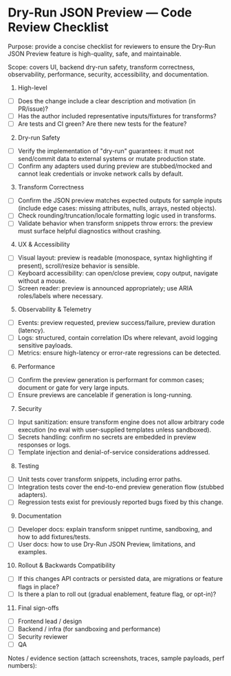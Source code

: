 # Dry-Run JSON Preview — Code Review Checklist

Purpose: provide a concise checklist for reviewers to ensure the Dry-Run JSON Preview feature is high-quality, safe, and maintainable.

Scope: covers UI, backend dry-run safety, transform correctness, observability, performance, security, accessibility, and documentation.

1) High-level
- [ ] Does the change include a clear description and motivation (in PR/issue)?
- [ ] Has the author included representative inputs/fixtures for transforms?
- [ ] Are tests and CI green? Are there new tests for the feature?

2) Dry-run Safety
- [ ] Verify the implementation of "dry-run" guarantees: it must not send/commit data to external systems or mutate production state.
- [ ] Confirm any adapters used during preview are stubbed/mocked and cannot leak credentials or invoke network calls by default.

3) Transform Correctness
- [ ] Confirm the JSON preview matches expected outputs for sample inputs (include edge cases: missing attributes, nulls, arrays, nested objects).
- [ ] Check rounding/truncation/locale formatting logic used in transforms.
- [ ] Validate behavior when transform snippets throw errors: the preview must surface helpful diagnostics without crashing.

4) UX & Accessibility
- [ ] Visual layout: preview is readable (monospace, syntax highlighting if present), scroll/resize behavior is sensible.
- [ ] Keyboard accessibility: can open/close preview, copy output, navigate without a mouse.
- [ ] Screen reader: preview is announced appropriately; use ARIA roles/labels where necessary.

5) Observability & Telemetry
- [ ] Events: preview requested, preview success/failure, preview duration (latency).
- [ ] Logs: structured, contain correlation IDs where relevant, avoid logging sensitive payloads.
- [ ] Metrics: ensure high-latency or error-rate regressions can be detected.

6) Performance
- [ ] Confirm the preview generation is performant for common cases; document or gate for very large inputs.
- [ ] Ensure previews are cancelable if generation is long-running.

7) Security
- [ ] Input sanitization: ensure transform engine does not allow arbitrary code execution (no eval with user-supplied templates unless sandboxed).
- [ ] Secrets handling: confirm no secrets are embedded in preview responses or logs.
- [ ] Template injection and denial-of-service considerations addressed.

8) Testing
- [ ] Unit tests cover transform snippets, including error paths.
- [ ] Integration tests cover the end-to-end preview generation flow (stubbed adapters).
- [ ] Regression tests exist for previously reported bugs fixed by this change.

9) Documentation
- [ ] Developer docs: explain transform snippet runtime, sandboxing, and how to add fixtures/tests.
- [ ] User docs: how to use Dry-Run JSON Preview, limitations, and examples.

10) Rollout & Backwards Compatibility
- [ ] If this changes API contracts or persisted data, are migrations or feature flags in place?
- [ ] Is there a plan to roll out (gradual enablement, feature flag, or opt-in)?

11) Final sign-offs
- [ ] Frontend lead / design
- [ ] Backend / infra (for sandboxing and performance)
- [ ] Security reviewer
- [ ] QA

Notes / evidence section (attach screenshots, traces, sample payloads, perf numbers):


